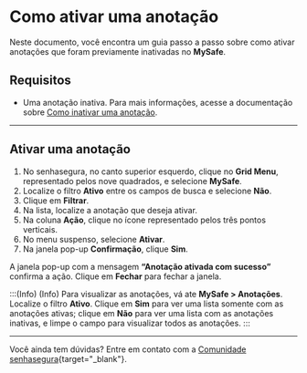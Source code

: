 # Como ativar uma anotação

Neste documento, você encontra um guia passo a passo sobre como ativar anotações que foram previamente inativadas no **MySafe**.

## Requisitos

*  Uma anotação inativa. Para mais informações, acesse a documentação sobre [Como inativar uma anotação](/v3-33/docs/pt/mysafe-notes-disable).

***
## Ativar uma anotação

1. No senhasegura, no canto superior esquerdo, clique no **Grid Menu**, representado pelos nove quadrados, e selecione **MySafe**.
2. Localize o filtro **Ativo** entre os campos de busca e selecione **Não**.
3. Clique em **Filtrar**.
4. Na lista, localize a anotação que deseja ativar.
5. Na coluna **Ação**, clique no ícone representado pelos três pontos verticais.
6. No menu suspenso, selecione **Ativar**.
7. Na janela pop-up **Confirmação**, clique **Sim**.


A janela pop-up com a mensagem **“Anotação ativada com sucesso”** confirma a ação. Clique em **Fechar** para fechar a janela.

:::(Info) (Info)
Para visualizar as anotações, vá ate **MySafe > Anotações**. Localize o filtro **Ativo**. Clique em **Sim** para ver uma lista somente com as anotações ativas; clique em **Não** para ver uma lista com as anotações inativas, e limpe o campo para visualizar todos as anotações.
:::

***



Você ainda tem dúvidas? Entre em contato com a  [Comunidade senhasegura](https://community.senhasegura.io/){target="_blank"}.